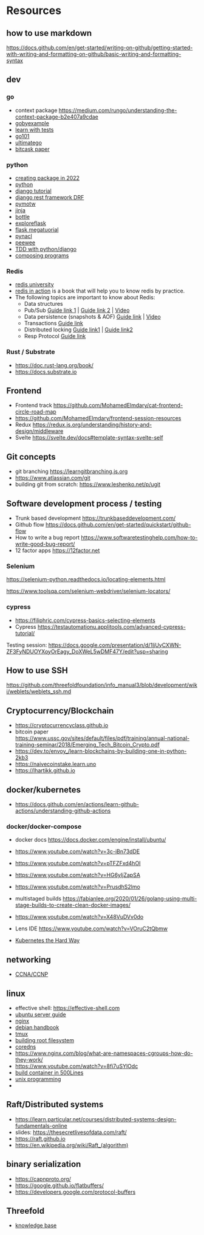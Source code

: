 # Resources


## how to use markdown 
https://docs.github.com/en/get-started/writing-on-github/getting-started-with-writing-and-formatting-on-github/basic-writing-and-formatting-syntax



## dev

### go 
- context package https://medium.com/rungo/understanding-the-context-package-b2e407a9cdae
- [gobyexample](https://gobyexample.com)
- [learn with tests](https://quii.gitbook.io/learn-go-with-tests/)
- [go101](https://go101.org/article/101.html)
- [ultimatego](https://github.com/hoanhan101/ultimate-go)
- [bitcask paper](https://riak.com/assets/bitcask-intro.pdf)


### python
- [creating package in 2022](https://mathspp.com/blog/how-to-create-a-python-package-in-2022)
- [python](https://docs.python.org/3/tutorial/index.html)
- [django tutorial](https://docs.djangoproject.com/en/4.1/intro/tutorial01/)
- [django rest framework DRF](https://www.django-rest-framework.org/)
- [pymotw](https://pymotw.com/3/) 
- [jinja](https://jinja.palletsprojects.com/en/2.10.x/)
- [bottle](https://bottlepy.org/docs/dev/)
- [exploreflask](https://exploreflask.com/en/latest/)
- [flask megatuorial](https://blog.miguelgrinberg.com/post/the-flask-mega-tutorial-part-i-hello-world)
- [pynacl](https://pynacl.readthedocs.io/en/latest/)
- [peewee](http://docs.peewee-orm.com/en/latest/)
- [TDD with python/django](https://www.obeythetestinggoat.com)
- [composing programs](http://composingprograms.com/)


### Redis
- [redis university](https://university.redis.com)
- [redis in action](https://redislabs.com/redis-in-action/) is a book that will help you to know redis by practice.
- The following topics are important to know about Redis:
  - Data structures
  - Pub/Sub [Guide link 1](https://redis.io/topics/pubsub) | [Guide link 2](https://www.tutorialspoint.com/redis/redis_pub_sub.htm) | [Video](https://youtu.be/33N1mgiRYK0)
  - Data persistence (snapshots & AOF) [Guide link](https://redis.io/topics/persistence)  | [Video](https://youtu.be/Hbt56gFj998?t=2042)
  - Transactions [Guide link](https://www.tutorialspoint.com/redis/redis_transactions.htm)
  - Distributed locking [Guide link1](https://redis.io/topics/distlock) | [Guide link2](https://medium.com/@rohansaraf/distributed-locking-with-redis-ecb0773e7695)
  - Resp Protocol [Guide link](https://redis.io/topics/protocol)

### Rust / Substrate
- https://doc.rust-lang.org/book/
- https://docs.substrate.io

## Frontend 

- Frontend track https://github.com/MohamedElmdary/cat-frontend-circle-road-map
- https://github.com/MohamedElmdary/frontend-session-resources
- Redux https://redux.js.org/understanding/history-and-design/middleware
- Svelte https://svelte.dev/docs#template-syntax-svelte-self


## Git concepts

- git branching https://learngitbranching.js.org
- https://www.atlassian.com/git
- building git from scratch: https://www.leshenko.net/p/ugit

## Software development process / testing

- Trunk based development https://trunkbaseddevelopment.com/
- Github flow https://docs.github.com/en/get-started/quickstart/github-flow
- How to write a bug report https://www.softwaretestinghelp.com/how-to-write-good-bug-report/
- 12 factor apps https://12factor.net

### Selenium

https://selenium-python.readthedocs.io/locating-elements.html

https://www.toolsqa.com/selenium-webdriver/selenium-locators/


### cypress

- https://filiphric.com/cypress-basics-selecting-elements
- Cypress https://testautomationu.applitools.com/advanced-cypress-tutorial/

Testing session: https://docs.google.com/presentation/d/1ljUyCXWN-ZF3FyNDUOYXoyOrEagy_DoXWeL5wDMF47Y/edit?usp=sharing



## How to use SSH 
https://github.com/threefoldfoundation/info_manual3/blob/development/wiki/weblets/weblets_ssh.md


## Cryptocurrency/Blockchain

- https://cryptocurrencyclass.github.io
- bitcoin paper https://www.ussc.gov/sites/default/files/pdf/training/annual-national-training-seminar/2018/Emerging_Tech_Bitcoin_Crypto.pdf
- https://dev.to/envoy_/learn-blockchains-by-building-one-in-python-2kb3
- https://naivecoinstake.learn.uno
- https://lhartikk.github.io

## docker/kubernetes
- https://docs.github.com/en/actions/learn-github-actions/understanding-github-actions

### docker/docker-compose
- docker docs https://docs.docker.com/engine/install/ubuntu/
- https://www.youtube.com/watch?v=3c-iBn73dDE
- https://www.youtube.com/watch?v=pTFZFxd4hOI
- https://www.youtube.com/watch?v=HG6yIjZapSA
- https://www.youtube.com/watch?v=PrusdhS2lmo
- multistaged builds https://fabianlee.org/2020/01/26/golang-using-multi-stage-builds-to-create-clean-docker-images/

- https://www.youtube.com/watch?v=X48VuDVv0do
- Lens IDE https://www.youtube.com/watch?v=VOruC2tQbmw
- [Kubernetes the Hard Way](https://github.com/kelseyhightower/kubernetes-the-hard-way)


## networking
- [CCNA/CCNP](https://www.youtube.com/playlist?list=PL77yNtB4-LjnN2FU3h1v5hIJOHZfW9ugq)



## linux 
- effective shell: https://effective-shell.com
- [ubuntu server guide](https://help.ubuntu.com/lts/serverguide/)
- [nginx](https://www.nginx.com/)
- [debian handbook](https://debian-handbook.info)
- [tmux](https://www.hamvocke.com/blog/a-quick-and-easy-guide-to-tmux/)
- [building root filesystem](https://emreboy.wordpress.com/2012/12/20/building-a-root-file-system-using-busybox/)
- [coredns](https://coredns.io)
- https://www.nginx.com/blog/what-are-namespaces-cgroups-how-do-they-work/ 
- https://www.youtube.com/watch?v=8fi7uSYlOdc
- [build container in 500Lines](https://blog.lizzie.io/linux-containers-in-500-loc.html)
- [unix programming](https://stevens.netmeister.org/631/#syllabus)
- 
## Raft/Distributed systems
- https://learn.particular.net/courses/distributed-systems-design-fundamentals-online
- slides: https://thesecretlivesofdata.com/raft/
- https://raft.github.io
- https://en.wikipedia.org/wiki/Raft_(algorithm)

## binary serialization
- https://capnproto.org/
- https://google.github.io/flatbuffers/
- https://developers.google.com/protocol-buffers

## Threefold
- [knowledge base](https://library.threefold.me)
